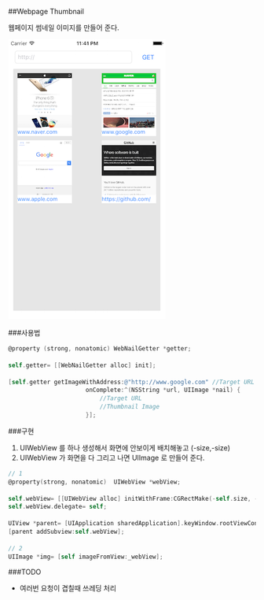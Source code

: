 ##Webpage Thumbnail

웹페이지 썸네일 이미지를 만들어 준다.

![screenshot](doc/screenshot.png)

###사용법

```objectivec
@property (strong, nonatomic) WebNailGetter *getter;

self.getter= [[WebNailGetter alloc] init];

[self.getter getImageWithAddress:@"http://www.google.com" //Target URL
                      onComplete:^(NSString *url, UIImage *nail) {
                          //Target URL
                          //Thumbnail Image
                      }];
```

###구현

1. UIWebView 를 하나 생성해서 화면에 안보이게 배치해놓고 (-size,-size)
2. UIWebView 가 화면을 다 그리고 나면 UIImage 로 만들어 준다.

```objectivec
// 1
@property(strong, nonatomic)  UIWebView *webView;

self.webView= [[UIWebView alloc] initWithFrame:CGRectMake(-self.size, -self.size, self.size, self.size)];
self.webView.delegate= self;

UIView *parent= [UIApplication sharedApplication].keyWindow.rootViewController.view;
[parent addSubview:self.webView];

// 2
UIImage *img= [self imageFromView:_webView];

```

###TODO
- 여러번 요청이 겹칠때 쓰레딩 처리
